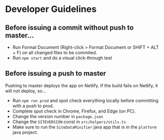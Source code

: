 # Developer Guidelines

## Before issuing a commit without push to master...

- Run Format Document (Right-click > Format Document or SHIFT + ALT + F) on all changed files to be commited.
- Run `npm start` and do a visual click-through test

## Before issuing a push to master

Pushing to master deploys the app on Netlify. If the build fails on Netlify, it will not deploy, so...

- Run `npm run prod` and spot check everything locally before committing with a push to prod.
- Complete spot check in Chrome, Firefox, and Edge (on PC).
- Change the version number in `package.json`
- Change the `SITEVERSION` const in `src/helpers/utils.ts`
- Make sure to run the `SiteDataMinifier` java app that is in the `platform` java project.

